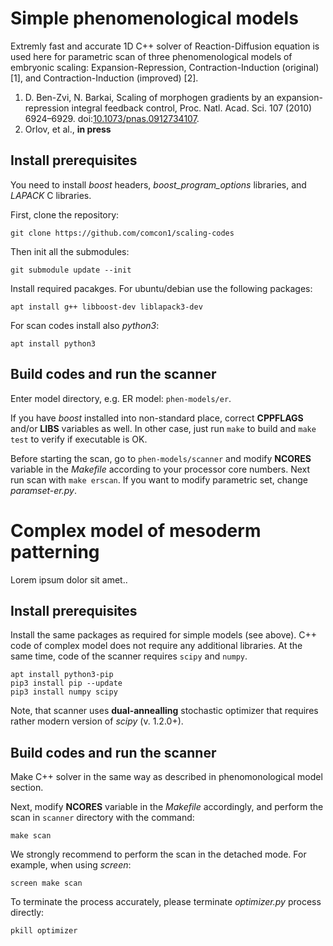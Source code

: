 # Simple phenomenological models

Extremly fast and accurate 1D C++ solver of Reaction-Diffusion equation is used here for parametric scan 
of three phenomenological models of embryonic scaling: Expansion-Repression, Contraction-Induction (original) [1], and Contraction-Induction (improved) [2].

1. D. Ben-Zvi, N. Barkai, Scaling of morphogen gradients by an expansion-repression integral feedback control, Proc. Natl. Acad. Sci. 107 (2010) 6924–6929. doi:[10.1073/pnas.0912734107](https://doi.org/10.1073/pnas.0912734107).
2. Orlov, et al., **in press**

## Install prerequisites

You need to install *boost* headers, *boost_program_options* libraries, and *LAPACK* C libraries.

First, clone the repository:

`git clone https://github.com/comcon1/scaling-codes`

Then init all the submodules:

`git submodule update --init`

Install required pacakges. For ubuntu/debian use the following packages:

`apt install g++ libboost-dev liblapack3-dev`

For scan codes install also *python3*:

`apt install python3`

## Build codes and run the scanner

Enter model directory, e.g. ER model: `phen-models/er`.

If you have *boost* installed into non-standard place, correct **CPPFLAGS** and/or **LIBS** variables as well. 
In other case, just run `make` to build and `make test` to verify if executable is OK.

Before starting the scan, go to `phen-models/scanner` and modify **NCORES** variable in the *Makefile* according to your processor core numbers. Next run scan with `make erscan`. 
If you want to modify parametric set, change *paramset-er.py*.

# Complex model of mesoderm patterning

Lorem ipsum dolor sit amet..

## Install prerequisites

Install the same packages as required for simple models (see above). C++ code of complex model does not require any additional libraries. At the same time, code of the scanner requires `scipy` and `numpy`.

```
apt install python3-pip
pip3 install pip --update
pip3 install numpy scipy
```

Note, that scanner uses **dual-annealling** stochastic optimizer that requires rather modern version of *scipy* (v. 1.2.0+).

## Build codes and run the scanner

Make C++ solver in the same way as described in phenomonological model section.

Next, modify **NCORES** variable in the *Makefile* accordingly, and perform the scan in `scanner` directory with the command:

`make scan`

We strongly recommend to perform the scan in the detached mode. For example, when using *screen*:

`screen make scan`

To terminate the process accurately, please terminate *optimizer.py* process directly:

`pkill optimizer`

